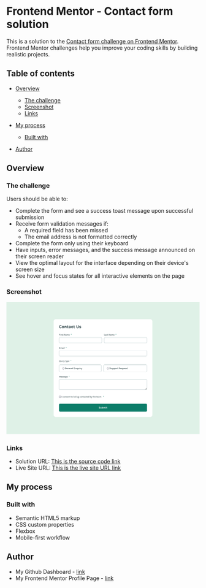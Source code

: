 # Frontend Mentor - Contact form solution

This is a solution to the [Contact form challenge on Frontend Mentor](https://www.frontendmentor.io/challenges/contact-form--G-hYlqKJj). Frontend Mentor challenges help you improve your coding skills by building realistic projects.

## Table of contents

- [Overview](#overview)
  - [The challenge](#the-challenge)
  - [Screenshot](#screenshot)
  - [Links](#links)
- [My process](#my-process)

  - [Built with](#built-with)

- [Author](#author)

## Overview

### The challenge

Users should be able to:

- Complete the form and see a success toast message upon successful submission
- Receive form validation messages if:
  - A required field has been missed
  - The email address is not formatted correctly
- Complete the form only using their keyboard
- Have inputs, error messages, and the success message announced on their screen reader
- View the optimal layout for the interface depending on their device's screen size
- See hover and focus states for all interactive elements on the page

### Screenshot

![Contact Form](./screenshot.png)

### Links

- Solution URL: [This is the source code link](https://github.com/priyavrat8065/contact-us-form)
- Live Site URL: [This is the live site URL link](https://priyavrat8065.github.io/contact-us-form/)

## My process

### Built with

- Semantic HTML5 markup
- CSS custom properties
- Flexbox
- Mobile-first workflow

## Author

- My Github Dashboard - [link](https://github.com/priyavrat8065)
- My Frontend Mentor Profile Page - [link](https://www.frontendmentor.io/profile/priyavrat8065)


